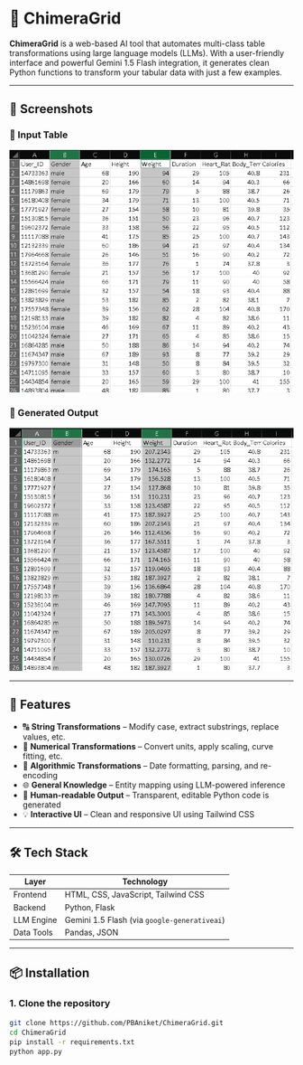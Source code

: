 # 🌟 ChimeraGrid

**ChimeraGrid** is a web-based AI tool that automates multi-class table transformations using large language models (LLMs). With a user-friendly interface and powerful Gemini 1.5 Flash integration, it generates clean Python functions to transform your tabular data with just a few examples.

---


## 📸 Screenshots

### 🔹 Input Table
![Input Table](Screenshot%202025-07-14%20112516.png)


### 🔹 Generated Output
![Output Function](Screenshot%202025-07-14%20112551.png)

---

## 🚀 Features

- 🔠 **String Transformations** – Modify case, extract substrings, replace values, etc.
- 🔢 **Numerical Transformations** – Convert units, apply scaling, curve fitting, etc.
- 📅 **Algorithmic Transformations** – Date formatting, parsing, and re-encoding
- 🌐 **General Knowledge** – Entity mapping using LLM-powered inference
- 🧾 **Human-readable Output** – Transparent, editable Python code is generated
- 💡 **Interactive UI** – Clean and responsive UI using Tailwind CSS

---

## 🛠 Tech Stack

| Layer        | Technology                         |
|--------------|------------------------------------|
| Frontend     | HTML, CSS, JavaScript, Tailwind CSS|
| Backend      | Python, Flask                      |
| LLM Engine   | Gemini 1.5 Flash (via `google-generativeai`) |
| Data Tools   | Pandas, JSON                       |

---

## 📦 Installation

### 1. Clone the repository

```bash
git clone https://github.com/PBAniket/ChimeraGrid.git
cd ChimeraGrid
pip install -r requirements.txt
python app.py
